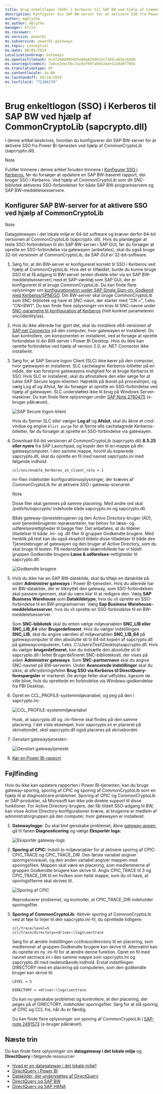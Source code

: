 ```yaml
---
title: Brug enkeltlogon (SSO) i Kerberos til SAP BW ved hjælp af CommonCryptoLib (sapcrypto.dll)
description: Konfigurer din SAP BW-server for at aktivere SSO fra Power BI-tjenesten ved hjælp af CommonCryptoLib (sapcrypto.dll)
author: mgblythe
ms.author: mblythe
manager: kfile
ms.reviewer: ''
ms.service: powerbi
ms.subservice: powerbi-gateways
ms.topic: conceptual
ms.date: 08/01/2019
LocalizationGroup: Gateways
ms.openlocfilehash: 6c4f2b0d8856d5e68e02b9b33cf393ca85ecb580
ms.sourcegitcommit: 7a0ce2eec5bc7ac8ef94fa94434ee12a9a07705b
ms.translationtype: HT
ms.contentlocale: da-DK
ms.lasthandoff: 09/18/2019
ms.locfileid: "71106279"
---
```

# <a name="use-kerberos-single-sign-on-for-sso-to-sap-bw-using-commoncryptolib-sapcryptodll"></a>Brug enkeltlogon (SSO) i Kerberos til SAP BW ved hjælp af CommonCryptoLib (sapcrypto.dll)

I denne artikel beskrives, hvordan du konfigurerer din SAP BW-server for at aktivere SSO fra Power BI-tjenesten ved hjælp af CommonCryptoLib (sapcrypto.dll).

> [!NOTE]
> Fuldfør trinnene i denne artikel foruden trinnene i [Konfigurer SSO i Kerberos](service-gateway-sso-kerberos.md), før du forsøger at opdatere en SAP BW-baseret rapport, der bruger SSO i Kerberos. Ved hjælp af CommonCryptoLib som dit SNC-bibliotek aktiveres SSO-forbindelser for både SAP BW-programservere og SAP BW-meddelelsesservere.

## <a name="configure-sap-bw-server-to-enable-sso-using-commoncryptolib"></a>Konfigurer SAP BW-server for at aktivere SSO ved hjælp af CommonCryptoLib

> [!NOTE]
> Datagatewayen i det lokale miljø er 64-bit software og kræver derfor 64-bit versionen af CommonCryptoLib (sapcrypto. dll). Hvis du planlægger at teste SSO-forbindelsen til din SAP BW-server i SAP GUI, før du forsøger at oprette en SSO-forbindelse via gatewayen (anbefales), skal du også bruge 32-bit versionen af CommonCryptoLib, da SAP GUI er 32-bit-software.

1. Sørg for, at din BW-server er konfigureret korrekt til SSO i Kerberos ved hjælp af CommonCryptoLib. Hvis det er tilfældet, burde du kunne bruge SSO til at få adgang til BW-server (enten direkte eller via en SAP BW-meddelelsesserver) med et SAP-værktøj som SAP GUI, der er konfigureret til at bruge CommonCryptoLib. Du kan finde flere oplysninger om [konfigurationstrin under SAP Single Sign-on: Godkend med Kerberos/SPNEGO](https://blogs.sap.com/2017/07/27/sap-single-sign-on-authenticate-with-kerberosspnego/). Din BW-server skal bruge CommonCryptoLib som SNC-bibliotek og have et SNC-navn, der starter med "CN =", f.eks. "CN=BW1". Du kan finde flere oplysninger om krav til SNC-navne under [SNC-parametre til konfiguration af Kerberos](https://help.sap.com/viewer/df185fd53bb645b1bd99284ee4e4a750/3.0/en-US/360534094511490d91b9589d20abb49a.html) (helt konkret parameteren snc/identity/as).

1. Hvis du ikke allerede har gjort det, skal du installere x64-versionen af [SAP.net Connector](https://support.sap.com/en/product/connectors/msnet.html) på den computer, hvor gatewayen er installeret. Du kan kontrollere, om komponenten er installeret, ved at forsøge at oprette forbindelse til din BW-server i Power BI Desktop. Hvis du ikke kan oprette forbindelse ved hjælp af version 2.0, er .NET Connector ikke installeret.

1. Sørg for, at SAP Secure logon Client (SLC) ikke kører på den computer, hvor gatewayen er installeret. SLC cachelagrer Kerberos-billetter på en måde, der kan forstyrre gatewayens mulighed for at bruge Kerberos til SSO. Hvis SLC er installeret, skal du afinstallere den eller sørge for at lukke SAP Secure logon-klienten: Højreklik på ikonet på proceslinjen, og vælg Log af og Afslut, før du forsøger at oprette en SSO-forbindelse ved hjælp af gatewayen. SLC understøttes ikke til brug på Windows Server-maskiner. Du kan finde flere oplysninger under [SAP Note 2780475](https://launchpad.support.sap.com/#/notes/2780475) (s-bruger påkrævet).

    ![SAP Secure logon-klient](media/service-gateway-sso-kerberos/sap-secure-login-client.png)

    Hvis du fjerner SLC eller vælger **Log af** og **Afslut**, skal du åbne et cmd-vindue og angive `klist purge` for at fjerne alle cachelagrede Kerberos-billetter, før du forsøger at oprette en SSO-forbindelse via gatewayen.

1. Download 64-bit versionen af CommonCryptoLib (sapcrypto.dll) **8.5.25 eller nyere** fra SAP Launchpad, og kopiér den til en mappe på din gatewaycomputer. I den samme mappe, hvortil du kopierede sapcrypto.dll, skal du oprette en fil med navnet sapcrypto.ini med følgende indhold:

    ```
    ccl/snc/enable_kerberos_in_client_role = 1
    ```

    Ini-filen indeholder konfigurationsoplysninger, der kræves af CommonCryptoLib for at aktivere SSO i gateway-scenariet.

    > [!NOTE]
    > Disse filer skal gemmes på samme placering. Med andre ord skal _/path/to/sapcrypto/_ indeholde både sapcrypto.ini og sapcrypto.dll.

    Både gateway-tjenestebrugeren og den Active Directory-bruger (AD), som tjenestebrugeren repræsenterer, har behov for læse- og udførelsesrettigheder til begge filer. Det anbefales, at du tildeler tilladelser til både .ini- og .dll-filer til gruppen Godkendte brugere. Med henblik på test kan du også eksplicit tildele disse tilladelser til både den Tjenestebruger af gatewayen og den bruger af Active Directory, som du skal bruge til testen. På nedenstående skærmbillede har vi tildelt gruppen Godkendte brugere **Læse &amp; udførelses**-rettigheder til sapcrypto.dll:

    ![Godkendte brugere](media/service-gateway-sso-kerberos/authenticated-users.png)

1. Hvis du ikke har en SAP BW-datakilde, skal du tilføje en datakilde på siden **Administrer gateways** i Power BI-tjenesten. Hvis du allerede har en BW-datakilde, der er tilknyttet den gateway, som SSO-forbindelsen skal passere igennem, skal du være klar til at redigere den. Vælg **SAP Business Warehouse** som **Datakildetype**, hvis du vil oprette en SSO-forbindelse til en BW-programserver. Vælg **Sap Business Warehouse-meddelelsesserver**, hvis du vil oprette en SSO-forbindelse til en BW-meddelelsesserver.

    Som **SNC-bibliotek** skal du enten vælge miljøvariablen **SNC\_LIB eller SNC\_LIB\_64** eller **Brugerdefineret**. Hvis du vælger indstillingen **SNC\_LIB**, skal du angive værdien af miljøvariablen **SNC\_LIB\_64** på gatewaycomputer til den absolutte sti til 64-bit kopien af sapcrypto.dll på gatewaycomputeren, f.eks. C:\Users\Test\Desktop\sapcrypto.dll. Hvis du vælger **brugerdefineret**, kan du indsætte den absolutte sti til sapcrypto.dll i feltet Brugerdefineret SNC-bibliotekssti, der vises på siden **Administrer gateways**. Som **SNC-partnernavn** skal du angive SNC-navnet på BW-serveren. Under **Avancerede indstillinger** skal du sikre, at afkrydsningsfeltet **Brug SSO via Kerberos til DirectQuery-forespørgsler** er markeret. De øvrige felter skal udfyldes, ligesom de ville blive, hvis du oprettede en forbindelse via Windows-godkendelse fra PBI Desktop.

1. Opret en CCL\_PROFILE-systemmiljøvariabel, og peg på den i sapcrypto.ini:

    ![CCL\_PROFILE-systemmiljøvariabel](media/service-gateway-sso-kerberos/ccl-profile-variable.png)

    Husk, at sapcrypto.dll og .ini-filerne skal findes på den samme placering. I det viste eksempel, hvor sapcrypto.ini er placeret på skrivebordet, skal sapcrypto.dll også placeres på skrivebordet.

1. Genstart gatewaytjenesten:

    ![Genstart gatewaytjeneste](media/service-gateway-sso-kerberos/restart-gateway-service.png)

1. [Kør en Power BI-rapport](service-gateway-sso-kerberos.md#run-a-power-bi-report)

## <a name="troubleshooting"></a>Fejlfinding

Hvis du ikke kan opdatere rapporten i Power BI-tjenesten, kan du bruge gateway-sporing, sporing af CPIC og sporing af CommonCryptoLib som en hjælp til at diagnosticere problemet. Sporing af CPIC og CommonCryptoLib er SAP-produkter, så Microsoft kan ikke yde direkte support til disse funktioner. For Active Directory-brugere, der får tildelt SSO-adgang til BW, kan visse Active Directory-konfigurationer kræve, at brugerne er medlem af administratorgruppen på den computer, hvor gatewayen er installeret.

1. **Gatewaylogge:** Du skal blot genskabe problemet, åbne [gateway-appen](https://docs.microsoft.com/data-integration/gateway/service-gateway-app), gå til fanen **Diagnosticering** og vælge **Eksportér logs**:

    ![Eksportér gateway-logs](media/service-gateway-sso-kerberos/export-gateway-logs.png)

1. **Sporing af CPIC:** Indstil to miljøvariabler for at aktivere sporing af CPIC: CPIC\_TRACE og CPIC\_TRACE\_DIR. Den første variabel angiver sporingsniveauet, og den anden variabel angiver mappen med sporingsfilen. Mappen skal være en placering, som medlemmerne af gruppen Godkendte brugere kan skrive til. Angiv CPIC\_TRACE til 3 og CPIC\_TRACE\_DIR til en hvilken som helst mappe, som du vil have, at sporingsfilerne skal skrives til.

    ![Sporing af CPIC](media/service-gateway-sso-kerberos/cpic-tracing.png)

    Reproducerer problemet, og kontrollér, at CPIC\_TRACE\_DIR indeholder sporingsfiler.

1. **Sporing af CommonCryptoLib:** Aktivér sporing af CommonCryptoLib ved at føje to linjer til den sapcrypto.ini-fil, du oprettede tidligere:

    ```
    ccl/trace/level=5
    ccl/trace/directory=<drive>:\logs\sectrace
    ```

    Sørg for at ændre indstillingen _ccl/trace/directory_ til en placering, som medlemmer af gruppen Godkendte brugere kan skrive til. Alternativt kan du oprette en ny .ini-fil for at ændre denne funktion. Opret en fil med navnet sectrace.ini i den samme mappe som sapcrypto.ini og sapcrypto.dll med nedenstående indhold. Erstat indstillingen DIRECTORY med en placering på computeren, som den godkendte bruger kan skrive til:

    ```
    LEVEL = 5

    DIRECTORY = <drive>:\logs\sectrace
    ```

    Du kan nu genskabe problemet og kontrollere, at den placering, der peges på af DIRECTORY, indeholder sporingsfiler. Sørg for at slå sporing af CPIC og CCL fra, når du er færdig.

    Du kan finde flere oplysninger om sporing af CommonCryptoLib i [SAP-note 2491573](https://launchpad.support.sap.com/#/notes/2491573) (s-bruger påkrævet).

## <a name="next-steps"></a>Næste trin

Du kan finde flere oplysninger om **datagateway i det lokale miljø** og **DirectQuery** i følgende ressourcer:

* [Hvad er en datagateway i det lokale miljø?](/data-integration/gateway/service-gateway-getting-started)
* [DirectQuery i Power BI](desktop-directquery-about.md)
* [Datakilder, der understøttes af DirectQuery](desktop-directquery-data-sources.md)
* [DirectQuery og SAP BW](desktop-directquery-sap-bw.md)
* [DirectQuery og SAP HANA](desktop-directquery-sap-hana.md)
